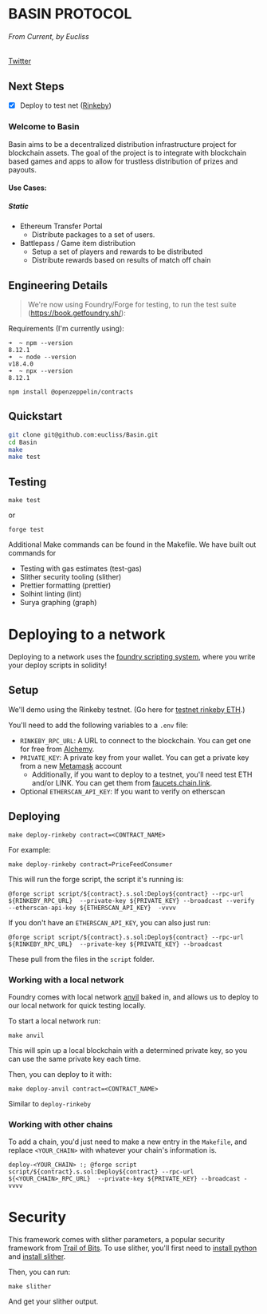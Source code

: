 # BASIN PROTOCOL
###### From Current, by Eucliss

[Twitter](https://twitter.com/Current_GameFi) 

## Next Steps

- [x] Deploy to test net ([Rinkeby](https://rinkeby.etherscan.io/address/0xaf77dfb668c78cd79cc2fe3c7767c3e4fe5218aa#code))


### Welcome to Basin

Basin aims to be a decentralized distribution infrastructure project for blockchain assets. The goal of the project is to integrate with blockchain based games and apps to allow for trustless distribution of prizes and payouts.

#### Use Cases:

##### Static
- Ethereum Transfer Portal
    - Distribute packages to a set of users.
- Battlepass / Game item distribution
    - Setup a set of players and rewards to be distributed
    - Distribute rewards based on results of match off chain

## Engineering Details

> We're now using Foundry/Forge for testing, to run the test suite (https://book.getfoundry.sh/):

Requirements (I'm currently using):
```
➜  ~ npm --version
8.12.1
➜  ~ node --version
v18.4.0
➜  ~ npx --version
8.12.1

npm install @openzeppelin/contracts
```


## Quickstart

```sh
git clone git@github.com:eucliss/Basin.git
cd Basin
make
make test
```

## Testing

```
make test
```

or

```
forge test
```

Additional Make commands can be found in the Makefile.
We have built out commands for 
- Testing with gas estimates (test-gas)
- Slither security tooling (slither)
- Prettier formatting (prettier)
- Solhint linting (lint)
- Surya graphing (graph)

# Deploying to a network

Deploying to a network uses the [foundry scripting system](https://book.getfoundry.sh/tutorials/solidity-scripting.html), where you write your deploy scripts in solidity!

## Setup

We'll demo using the Rinkeby testnet. (Go here for [testnet rinkeby ETH](https://faucets.chain.link/).)

You'll need to add the following variables to a `.env` file:

-   `RINKEBY_RPC_URL`: A URL to connect to the blockchain. You can get one for free from [Alchemy](https://www.alchemy.com/). 
-   `PRIVATE_KEY`: A private key from your wallet. You can get a private key from a new [Metamask](https://metamask.io/) account
    -   Additionally, if you want to deploy to a testnet, you'll need test ETH and/or LINK. You can get them from [faucets.chain.link](https://faucets.chain.link/).
-   Optional `ETHERSCAN_API_KEY`: If you want to verify on etherscan

## Deploying

```
make deploy-rinkeby contract=<CONTRACT_NAME>
```

For example:

```
make deploy-rinkeby contract=PriceFeedConsumer
```

This will run the forge script, the script it's running is:

```
@forge script script/${contract}.s.sol:Deploy${contract} --rpc-url ${RINKEBY_RPC_URL}  --private-key ${PRIVATE_KEY} --broadcast --verify --etherscan-api-key ${ETHERSCAN_API_KEY}  -vvvv
```

If you don't have an `ETHERSCAN_API_KEY`, you can also just run:

```
@forge script script/${contract}.s.sol:Deploy${contract} --rpc-url ${RINKEBY_RPC_URL}  --private-key ${PRIVATE_KEY} --broadcast 
```

These pull from the files in the `script` folder. 

### Working with a local network

Foundry comes with local network [anvil](https://book.getfoundry.sh/anvil/index.html) baked in, and allows us to deploy to our local network for quick testing locally. 

To start a local network run:

```
make anvil
```

This will spin up a local blockchain with a determined private key, so you can use the same private key each time. 

Then, you can deploy to it with:

```
make deploy-anvil contract=<CONTRACT_NAME>
```

Similar to `deploy-rinkeby`

### Working with other chains

To add a chain, you'd just need to make a new entry in the `Makefile`, and replace `<YOUR_CHAIN>` with whatever your chain's information is. 

```
deploy-<YOUR_CHAIN> :; @forge script script/${contract}.s.sol:Deploy${contract} --rpc-url ${<YOUR_CHAIN>_RPC_URL}  --private-key ${PRIVATE_KEY} --broadcast -vvvv

```

# Security

This framework comes with slither parameters, a popular security framework from [Trail of Bits](https://www.trailofbits.com/). To use slither, you'll first need to [install python](https://www.python.org/downloads/) and [install slither](https://github.com/crytic/slither#how-to-install).

Then, you can run:

```
make slither
```

And get your slither output. 